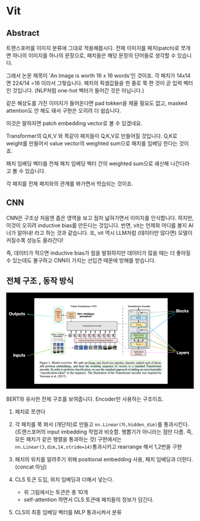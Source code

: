 # Vit

## Abstract 

트랜스포머를 이미지 분류에 그대로 적용해봅시다. 
전체 이미지를 패치(patch)로 쪼개면 하나의 이미지를 하나의 문장으로, 패치들은 해당 문장의 단어들로 생각할 수 있습니다.

그래서 논문 제목이 'An Image is worth 16 x 16 words'인 것이죠. 
각 패치가 14x14면 224/14 =16 이라서 그렇습니다. 패치의 픽셀값들을 한 줄로 쭉 편 것이 곧 입력 벡터인 것입니다. 
(NLP처럼 one-hot 벡터가 들어간 것은 아닙니다.)

같은 해상도를 가진 이미지가 들어온다면 pad tokken을 채울 필요도 없고, masked attention도 안 해도 돼서 구현은 오히려 더 쉽습니다. 

이것은 말하자면 patch embedding vector로 볼 수 있겠네요. 

Transformer의 Q,K,V 와 똑같이 패치들이 Q,K,V로 만들어질 것입니다. Q,K로 weight를 만들어서 value vector의 weighted sum으로 패치를 임베딩 한다는 것이죠. 

패치 임베딩 벡터를 전체 패치 임베딩 벡터 간의 weighted sum으로 쇄신해 나간다라고 볼 수 있습니다. 

각 패치를 전체 패치와의 관계를 봐가면서 학습되는 것이죠. 

## CNN

CNN은 구조상 처음엔 좁은 영역을 보고 점차 넓혀가면서 이미지를 인식합니다. 하지만, 이것이 오히려 inductive bias를 만든다는 것입니다. 
반면, vit는 언제와 어디를 볼지 AI 너가 알아내! 라고 하는 것과 같습니다. 
또, vit 역시 LLM처럼 (데이터만 많다면) 모델이 커질수록 성능도 올라간다! 

즉, 데이터가 적으면 inductive bias가 힘을 발휘하지만 데이터가 많을 때는 더 좋아질 수 있는데도 불구하고 CNN이 가지는 선입견 때문에 방해를 받습니다. 

## 전체 구조 , 동작 방식 

![Alt text](images/image.png)


BERT와 유사한 전체 구조를 보여줍니다. Encoder만 사용하는 구조이죠. 

1. 패치로 쪼갠다

2. 각 패치를 쭉 펴서 (개단차)로 만들고 `nn.Linear(차,hidden_dim)`를 통과시킨다. (트랜스포머의 input imbedding 작업과 비슷함. 행뽑기가 아니라는 점만 다름. 즉, 모든 패치가 같은 행렬을 통과하는 것)
구현에서는 `nn.Linear(3,dim,14,stride=14)`통과시키고 rearrange 해서 1,2번을 구현

3. 패치의 위치를 알려주기 위해 positional embedding 사용, 패치 임베딩과 더한다. (concat 아님)

4. CLS 토큰 도입, 위치 임베딩과 더해서 넣는다.
    - 위 그림에서는 토큰은 총 10개
    - self-attention 하면서 CLS 토큰에 패치들의 정보가 담긴다. 

5. CLS의 최종 임베딩 벡터를 MLP 통과시켜서 분류 




 